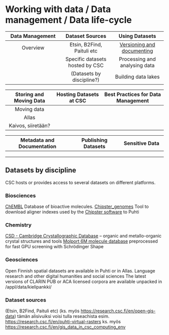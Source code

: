 # Working with data / Data management / Data life-cycle


| Data Management <img width=200/>	| Dataset Sources <img width=200/>	| Using Datasets <img width=200/> |
|:---------------:|:---------------:|:--------------:|
|Overview |Etsin, B2Find, Paituli etc | [Versioning and documenting](versioning-and-documenting.md) |
|  |Specific datasets hosted by CSC | Processing and analysing data  |
|  |(Datasets by discipline?) | Building data lakes |

| Storing and Moving Data <img width=200/>	| Hosting Datasets at CSC <img width=200/>	| Best Practices for Data Management <img width=200/> |
|:-----------------------:|:-----------------------:|:----------------------------------:|
|Moving data | |  |
|Allas | |  | 
|Kaivos, siiretään? | |  |

| Metadata and Documentation <img width=200/>	| Publishing Datasets <img width=200/>	| Sensitive Data <img width=200/> |
|:---------------------------:|:-------------------:|:--------------:|
| | | | | 
| | | |	|
| | |	| |


## Datasets by discipline

CSC hosts or provides access to several datasets on different platforms.

### Biosciences
[ChEMBL](apps/chembl.md) Database of bioactive molecules.
[Chipster_genomes](apps/chipster_genomes.md) Tool to download aligner indexes used by the [Chipster software](https://chipster.csc.fi/index.shtml) to Puhti

### Chemistry
[CSD - Cambridge Crystallographic Database](apps/csd.md) – organic and metallo-organic crystal structures and tools
[Molport 6M molecule database](support/tutorials/gpu-shape.md) preprocessed for fast GPU screening with Schrödinger Shape

### Geosciences
Open Finnish spatial datasets are available in Puhti or in Allas.
Language research and other digital humanities and social sciences
The latest versions of CLARIN PUB or ACA licensed corpora are available unpacked in /appl/data/kielipankki/

### Dataset sources

(Etsin, B2Find, Paituli etc) (ks. myös https://research.csc.fi/en/open-gis-data)
tämän alisivuiksi voisi tulla reseachista esim. https://research.csc.fi/en/puhti-virtual-rasters ks. myös https://research.csc.fi/en/gis_data_in_csc_computing_env
